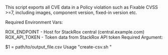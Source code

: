 This script exports all CVE data in a Policy violation such as Fixable CVSS >=7, including images, component version, fixed-in version etc.

Required Environment Vars:

ROX_ENDPOINT - Host for StackRox central (central.example.com)
ROX_API_TOKEN - Token data from StackRox API token
Required Argument:

$1 = path/to/output_file.csv
Usage "create-csv.sh <output filename>"
